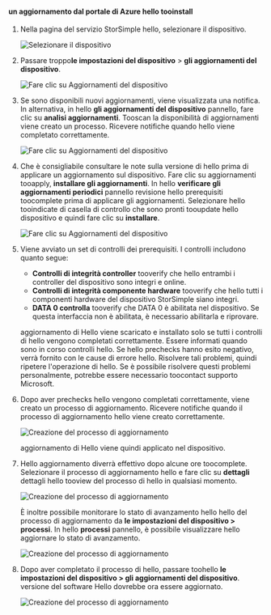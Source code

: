 <!--author=alkohli last changed: 07/07/17-->

#### <a name="tooinstall-an-update-from-hello-azure-portal"></a>un aggiornamento dal portale di Azure hello tooinstall

1. Nella pagina del servizio StorSimple hello, selezionare il dispositivo.

    ![Selezionare il dispositivo](./media/storsimple-8000-install-update4-via-portal/update1.png)

2. Passare troppo**le impostazioni del dispositivo** > **gli aggiornamenti del dispositivo**.

    ![Fare clic su Aggiornamenti del dispositivo](./media/storsimple-8000-install-update4-via-portal/update2.png)

2. Se sono disponibili nuovi aggiornamenti, viene visualizzata una notifica. In alternativa, in hello **gli aggiornamenti del dispositivo** pannello, fare clic su **analisi aggiornamenti**. Tooscan la disponibilità di aggiornamenti viene creato un processo. Ricevere notifiche quando hello viene completato correttamente.

    ![Fare clic su Aggiornamenti del dispositivo](./media/storsimple-8000-install-update4-via-portal/update3.png)

3. Che è consigliabile consultare le note sulla versione di hello prima di applicare un aggiornamento sul dispositivo. Fare clic su aggiornamenti tooapply, **installare gli aggiornamenti**. In hello **verificare gli aggiornamenti periodici** pannello revisione hello prerequisiti toocomplete prima di applicare gli aggiornamenti. Selezionare hello tooindicate di casella di controllo che sono pronti tooupdate hello dispositivo e quindi fare clic su **installare**.

    ![Fare clic su Aggiornamenti del dispositivo](./media/storsimple-8000-install-update4-via-portal/update4.png)

6. Viene avviato un set di controlli dei prerequisiti. I controlli includono quanto segue:
   
   * **Controlli di integrità controller** tooverify che hello entrambi i controller del dispositivo sono integri e online.
   * **Controlli di integrità componente hardware** tooverify che hello tutti i componenti hardware del dispositivo StorSimple siano integri.
   * **DATA 0 controlla** tooverify che DATA 0 è abilitata nel dispositivo. Se questa interfaccia non è abilitata, è necessario abilitarla e riprovare.

    aggiornamento di Hello viene scaricato e installato solo se tutti i controlli di hello vengono completati correttamente. Essere informati quando sono in corso controlli hello. Se hello prechecks hanno esito negativo, verrà fornito con le cause di errore hello. Risolvere tali problemi, quindi ripetere l'operazione di hello. Se è possibile risolvere questi problemi personalmente, potrebbe essere necessario toocontact supporto Microsoft.

7. Dopo aver prechecks hello vengono completati correttamente, viene creato un processo di aggiornamento. Ricevere notifiche quando il processo di aggiornamento hello viene creato correttamente.
   
    ![Creazione del processo di aggiornamento](./media/storsimple-8000-install-update4-via-portal/update6.png)
   
    aggiornamento di Hello viene quindi applicato nel dispositivo.

9. Hello aggiornamento diverrà effettivo dopo alcune ore toocomplete. Selezionare il processo di aggiornamento hello e fare clic su **dettagli** dettagli hello tooview del processo di hello in qualsiasi momento.

    ![Creazione del processo di aggiornamento](./media/storsimple-8000-install-update4-via-portal/update8.png)

     È inoltre possibile monitorare lo stato di avanzamento hello hello del processo di aggiornamento da **le impostazioni del dispositivo > processi**. In hello **processi** pannello, è possibile visualizzare hello aggiornare lo stato di avanzamento.

     ![Creazione del processo di aggiornamento](./media/storsimple-8000-install-update4-via-portal/update7.png)

10. Dopo aver completato il processo di hello, passare toohello **le impostazioni del dispositivo > gli aggiornamenti del dispositivo**. versione del software Hello dovrebbe ora essere aggiornato.

    ![Creazione del processo di aggiornamento](./media/storsimple-8000-install-update4-via-portal/update9.png)

